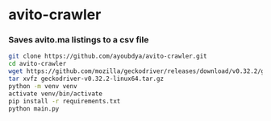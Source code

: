 # avito-crawler

### Saves avito.ma listings to a csv file

```bash
git clone https://github.com/ayoubdya/avito-crawler.git
cd avito-crawler
wget https://github.com/mozilla/geckodriver/releases/download/v0.32.2/geckodriver-v0.32.2-linux64.tar.gz
tar xvfz geckodriver-v0.32.2-linux64.tar.gz
python -m venv venv
activate venv/bin/activate
pip install -r requirements.txt
python main.py
```
